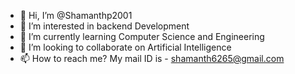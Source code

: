 - 👋 Hi, I’m @Shamanthp2001
- 👀 I’m interested in backend Development
- 🌱 I’m currently learning Computer Science and Engineering
- 💞️ I’m looking to collaborate on Artificial Intelligence
- 📫 How to reach me? My mail ID is - shamanth6265@gmail.com

<!---
Shamanthp2001/Shamanthp2001 is a ✨ special ✨ repository because its `README.md` (this file) appears on your GitHub profile.
You can click the Preview link to take a look at your changes.
--->
